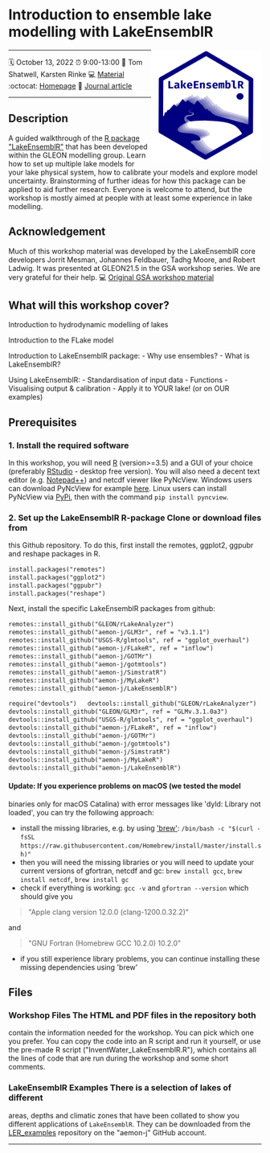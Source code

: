 # Introduction to ensemble lake modelling with LakeEnsemblR

<a href="url"><img src="logo.png" align="right" height="220" width="220"/></a>

------------------------------------------------------------------------

:spiral_calendar: October 13, 2022
:alarm_clock: 9:00-13:00 
:busts_in_silhouette: Tom Shatwell, Karsten Rinke 
:computer: [Material](https://github.com/shatwell/LakeEnsemblR_intro)
:octocat: [Homepage](https://github.com/aemon-j/LakeEnsemblR)
:page_facing_up: [Journal article](https://doi.org/10.1016/j.envsoft.2021.105101)

------------------------------------------------------------------------

## Description

A guided walkthrough of the [R package
"LakeEnsemblR"](https://github.com/aemon-j/LakeEnsemblR) that has been
developed within the GLEON modelling group. Learn how to set up multiple
lake models for your lake physical system, how to calibrate your models
and explore model uncertainty. Brainstorming of further ideas for how
this package can be applied to aid further research. Everyone is welcome
to attend, but the workshop is mostly aimed at people with at least some
experience in lake modelling.

## Acknowledgement

Much of this workshop material was developed by the LakeEnsemblR core
developers Jorrit Mesman, Johannes Feldbauer, Tadhg Moore, and Robert
Ladwig. It was presented at GLEON21.5 in the GSA workshop series. We are
very grateful for their help. 
:computer: [Original GSA workshop material](https://github.com/shatwell/LakeEnsemblR_intro)

## What will this workshop cover?

Introduction to hydrodynamic modelling of lakes

Introduction to the FLake model

Introduction to LakeEnsemblR package: - Why use ensembles? - What is
LakeEnsemblR?

Using LakeEnsemblR: - Standardisation of input data - Functions -
Visualising output & calibration - Apply it to YOUR lake! (or on OUR
examples)

## Prerequisites

### 1. Install the required software

In this workshop, you will need [R](https://www.r-project.org/) (version>=3.5) and a GUI of your choice (preferably
[RStudio](https://www.rstudio.com/products/rstudio/download/) - desktop
free version). You will also need a decent text editor (e.g.
[Notepad++](https://notepad-plus-plus.org/downloads/)) and netcdf viewer
like PyNcView. Windows users can download PyNcView for example
[here](https://getwinpcsoft.com/PyNcView-2257247/). Linux users can
install PyNcView via [PyPi](https://pypi.python.org/pypi), then with the
command ```pip install pyncview```.

### 2. Set up the LakeEnsemblR R-package Clone or download files from
this Github repository. To do this, first install the remotes, ggplot2, ggpubr and reshape packages in R.
```
install.packages("remotes")
install.packages("ggplot2")
install.packages("ggpubr")
install.packages("reshape")
```
Next, install the specific LakeEnsemblR packages from github:
```
remotes::install_github("GLEON/rLakeAnalyzer")
remotes::install_github("aemon-j/GLM3r", ref = "v3.1.1")
remotes::install_github("USGS-R/glmtools", ref = "ggplot_overhaul")
remotes::install_github("aemon-j/FLakeR", ref = "inflow")
remotes::install_github("aemon-j/GOTMr")
remotes::install_github("aemon-j/gotmtools")
remotes::install_github("aemon-j/SimstratR")
remotes::install_github("aemon-j/MyLakeR")
remotes::install_github("aemon-j/LakeEnsemblR")
```


```
require("devtools")   devtools::install_github("GLEON/rLakeAnalyzer")   devtools::install_github("GLEON/GLM3r", ref = "GLMv.3.1.0a3")   devtools::install_github("USGS-R/glmtools", ref = "ggplot_overhaul")   devtools::install_github("aemon-j/FLakeR", ref = "inflow")   devtools::install_github("aemon-j/GOTMr")   devtools::install_github("aemon-j/gotmtools")   devtools::install_github("aemon-j/SimstratR")   devtools::install_github("aemon-j/MyLakeR")   devtools::install_github("aemon-j/LakeEnsemblR")
```

#### Update: If you experience problems on macOS (we tested the model
binaries only for macOS Catalina) with error messages like 'dyld:
Library not loaded', you can try the following approach:

-   install the missing libraries, e.g. by using
    ['brew'](https://brew.sh):
    `/bin/bash -c "$(curl -fsSL https://raw.githubusercontent.com/Homebrew/install/master/install.sh)"`
-   then you will need the missing libraries or you will need to update
    your current versions of gfortran, netcdf and gc:
    `brew install gcc`, `brew install netcdf`, `brew install gc`
-   check if everything is working: `gcc -v` and `gfortran --version`
    which should give you

> "Apple clang version 12.0.0 (clang-1200.0.32.2)"

and

> "GNU Fortran (Homebrew GCC 10.2.0) 10.2.0"

-   if you still experience library problems, you can continue
    installing these missing dependencies using 'brew'

## Files

### Workshop Files The HTML and PDF files in the repository both
contain the information needed for the workshop. You can pick which one
you prefer. You can copy the code into an R script and run it yourself,
or use the pre-made R script ("InventWater_LakeEnsemblR.R"), which
contains all the lines of code that are run during the workshop and some
short comments.

### LakeEnsemblR Examples There is a selection of lakes of different
areas, depths and climatic zones that have been collated to show you
different applications of ```LakeEnsemblR```. They can be downloaded from
the [LER_examples](https://github.com/aemon-j/LER_examples) repository
on the "aemon-j" GitHub account.

------------------------------------------------------------------------
